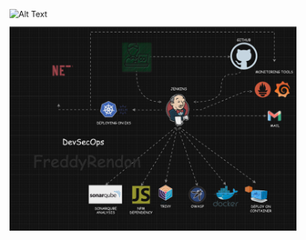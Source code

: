 ![Alt Text](https://media.giphy.com/media/v1.Y2lkPTc5MGI3NjExam94enRlemhiNXk4ZWJza2Zxa2lpOTdnODVxcWk2aXdyMm0za3pvaiZlcD12MV9pbnRlcm5hbF9naWZfYnlfaWQmY3Q9Zw/EclFLfeJvr6IPISFXJ/giphy.gif)

![Alt Text](./Screenshot%202024-03-05%20at%207.44.37%20PM.png)